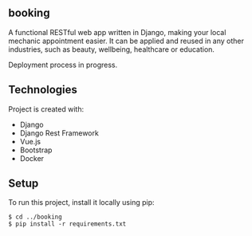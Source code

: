 ## booking

A functional RESTful web app written in Django, making your local mechanic appointment easier. It can be applied and reused in any other industries, such 
as beauty, wellbeing, healthcare or education.

Deployment process in progress.

## Technologies
Project is created with:
* Django 
* Django Rest Framework
* Vue.js 
* Bootstrap
* Docker
	
## Setup
To run this project, install it locally using pip:

```
$ cd ../booking
$ pip install -r requirements.txt
```
